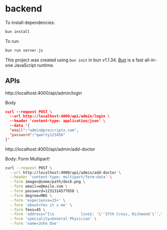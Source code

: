 # backend

To install dependencies:

```bash
bun install
```

To run:

```bash
bun run server.js
```

This project was created using `bun init` in bun v1.1.34. [Bun](https://bun.sh) is a fast all-in-one JavaScript runtime.

## APIs

http://localhost:4000/api/admin/login

Body
```json
curl --request POST \
  --url http://localhost:4000/api/admin/login \
  --header 'content-type: application/json' \
  --data '{
  "email":"admin@prescripto.com",
  "password":"qwerty123456"
}'
```
http://localhost:4000/api/admin/add-doctor

Body: Form Multipart!
```sh
curl --request POST \
  --url http://localhost:4000/api/admin/add-doctor \
  --header 'content-type: multipart/form-data' \
  --form image=@some/path/doc6.png \
  --form email=e@maile.com \
  --form password=1231314577858 \
  --form degree=MBS \
  --form 'experience=25+' \
  --form 'about=Yes it s me' \
  --form fees=45 \
  --form 'address="{\n            line1: '\''37th Cross, Richmond'\'',\n            line2: '\''Circle, Ring Road, London'\''\n        }"' \
  --form 'speciality=General Physician' \
  --form 'name=John Doe'
```